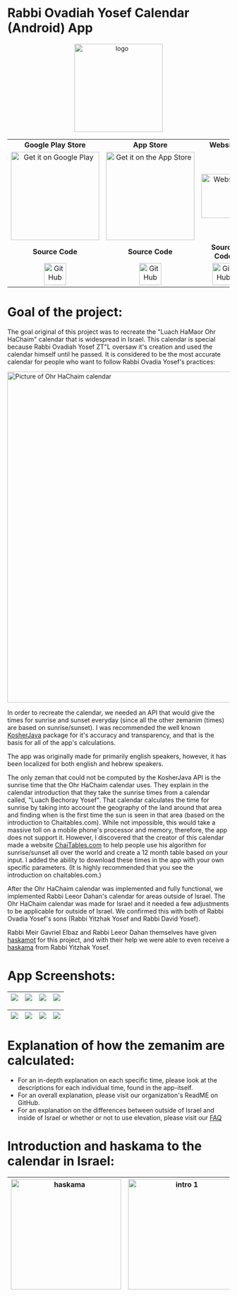 # Rabbi Ovadiah Yosef Calendar (Android) App

<p align="center">
	<img src="https://is1-ssl.mzstatic.com/image/thumb/Purple211/v4/cc/4f/de/cc4fded5-598f-1f3a-eaa6-26405d119a93/AppIcon-0-0-1x_U007epad-0-11-0-85-220.png/217x0w.webp" width="200px" alt="logo">
</p>

<table align="center">
  <tr>
    <td align="center" width="33%"><strong>Google Play Store</strong></td>
    <td align="center" width="33%"><strong>App Store</strong></td>
    <td align="center" width="33%"><strong>Website</strong></td>
  </tr>
  <tr>
    <td align="center" width="33%">
      <a href="https://play.google.com/store/apps/details?id=com.EJ.ROvadiahYosefCalendar&amp;pcampaignid=pcampaignidMKT-Other-global-all-co-prtnr-py-PartBadge-Mar2515-1">
        <img alt="Get it on Google Play" src="https://play.google.com/intl/en_us/badges/images/generic/en_badge_web_generic.png" width="200px">
      </a>
    </td>
    <td align="center" width="33%">
      <a href="https://apps.apple.com/app/rabbi-ovadiah-yosef-calendar/id6448838987">
        <img alt="Get it on the App Store" src="https://ci6.googleusercontent.com/proxy/HrtBTHlFE3VpRkzLfRwnYbJjCLtCpmKOIV__qk9k9mj7e7PSZF2X0L7mzR63nCIfqbnUujbn-dhiq-LwYUqdcpSLg_ItRhdEQJ0wP438309hcA=s0-d-e1-ft#https://static.licdn.com/aero-v1/sc/h/76yzkd0h5kiv27lrd4yaenylk" width="200px">
      </a>
    </td>
    <td align="center" width="33%">
      <a href="https://royzmanim.com/">
        <img src="https://cdn-icons-png.flaticon.com/512/5602/5602732.png" width="100px" alt="Website">
      </a>
    </td>
  </tr>

  <tr>
    <td align="center" width="33%"><strong>Source Code</strong></td>
    <td align="center" width="33%"><strong>Source Code</strong></td>
    <td align="center" width="33%"><strong>Source Code</strong></td>
  </tr>
  <tr>
    <td align="center" width="33%">
      <a href="https://github.com/Zemaneh-Yosef/RabbiOvadiahYosefCalendarAndroidApp">
        <img src="https://github.githubassets.com/images/modules/logos_page/GitHub-Mark.png" width="50px" alt="GitHub">
      </a>
    </td>
    <td align="center" width="33%">
      <a href="https://github.com/Zemaneh-Yosef/RabbiOvadiahYosefCalendarIOSApp">
        <img src="https://github.githubassets.com/images/modules/logos_page/GitHub-Mark.png" width="50px" alt="GitHub">
      </a>
    </td>
    <td align="center" width="33%">
      <a href="https://github.com/Zemaneh-Yosef/royzmanimwebsite">
        <img src="https://github.githubassets.com/images/modules/logos_page/GitHub-Mark.png" width="50px" alt="GitHub">
      </a>
    </td>
  </tr>
</table>

# Goal of the project:
The goal original of this project was to recreate the "Luach HaMaor Ohr HaChaim" calendar that is widespread in Israel. This calendar is special because Rabbi Ovadiah Yosef ZT"L oversaw it's creation and used the calendar himself until he passed. It is considered to be the most accurate calendar for people who want to follow Rabbi Ovadia Yosef's practices:

<img src="https://i.imgur.com/QqGAtTB.jpg" height="750" alt="Picture of Ohr HaChaim calendar">

In order to recreate the calendar, we needed an API that would give the times for sunrise and sunset everyday (since all the other zemanim (times) are based on sunrise/sunset). I was recommended the well known [KosherJava](https://github.com/KosherJava/zmanim) package for it's accuracy and transparency, and that is the basis for all of the app's calculations.

The app was originally made for primarily english speakers, however, it has been localized for both english and hebrew speakers.

The only zeman that could not be computed by the KosherJava API is the sunrise time that the Ohr HaChaim calendar uses. They explain in the calendar introduction that they take the sunrise times from a calendar called, "Luach Bechoray Yosef". That calendar calculates the time for sunrise by taking into account the geography of the land around that area and finding when is the first time the sun is seen in that area (based on the introduction to Chaitables.com). While not impossible, this would take a massive toll on a mobile phone's processor and memory, therefore, the app does not support it. However, I discovered that the creator of this calendar made a website [ChaiTables.com](http://chaitables.com) to help people use his algorithm for sunrise/sunset all over the world and create a 12 month table based on your input. I added the ability to download these times in the app with your own specific parameters. (It is highly recommended that you see the introduction on chaitables.com.)

After the Ohr HaChaim calendar was implemented and fully functional, we implemented Rabbi Leeor Dahan's calendar for areas outside of Israel. The Ohr HaChaim calendar was made for Israel and it needed a few adjustments to be applicable for outside of Israel. We confirmed this with both of Rabbi Ovadia Yosef's sons (Rabbi Yitzhak Yosef and Rabbi David Yosef).

Rabbi Meir Gavriel Elbaz and Rabbi Leeor Dahan themselves have given [haskamot](https://royzmanim.com/) for this project, and with their help we were able to even receive a [haskama](https://royzmanim.com/assets/haskamah-rishon-letzion.pdf) from Rabbi Yitzhak Yosef.

# App Screenshots:
| <img src="https://play-lh.googleusercontent.com/zVHLQfLFEFi042B5fs8aospA9rEHQYI9lhEpBDl5WJtO7DXpWf5KHOyJwGcJt6FL6g"> | <img src="https://play-lh.googleusercontent.com/qqzs-vMfkBYOb7MhE8GSSDrgxnT3SHPnvOUVZ5-hpmPKNRmGDlKk_ZfWgFPRjoyS9Zk"> | <img src="https://play-lh.googleusercontent.com/M2rFetNy9kZJoVpi6EV0w07TagYgV7pdCaSH-d46p_tjjaydrbrjCA-8ytfBJ57BSzI"> | <img src="https://play-lh.googleusercontent.com/M5ngIENjzFAu3Jr_6uPMPR7ZL5axZa7wXjXj-l3T2UR1NwWHnDhgK5cwymG92_dH9g"> |
| ---------------------------------------------- | -------------------------------------------- | ------------------------------------------ | ------------------------------------------- |

| <img src="https://play-lh.googleusercontent.com/x9-dPIKcVofd0Bzd1Pncp7YTKItC9dPtP0ZU8swd3Q-ee2ySTkyiscXTssF_eNPfgnk"> | <img src="https://play-lh.googleusercontent.com/4_ieNYmeCYv75lGsuOg95fT5-1v7vK8zuvSbOV78MtMWWKLS-PIDS2dTT9MCTz4vX4FP"> | <img src="https://play-lh.googleusercontent.com/ZiT9dliscrbOqqwxdpzivXE77Hpt-CMpgUcT-8x1MVnDPZp6jVOTpdes5Dgg9l4Okg"> | <img src="https://play-lh.googleusercontent.com/goFEBByE3neELxuURq_G7LtO_QkuQCs8WPnu5Ltx57Elx62k5FgCWqWDuIfobqagMs2u"> |
| ---------------------------------------------- | -------------------------------------------- | ------------------------------------------ | ------------------------------------------- |

# Explanation of how the zemanim are calculated:
- For an in-depth explanation on each specific time, please look at the descriptions for each individual time, found in the app-itself.
- For an overall explanation, please visit our organization's ReadME on GitHub.
- For an explanation on the differences between outside of Israel and inside of Israel or whether or not to use elevation, please visit our [FAQ](https://royzmanim.com/FAQ)

# Introduction and haskama to the calendar in Israel:

| <img src="https://royzmanim.com/assets/images/sources/OHhaskama.png" height="250" alt="haskama"> | <img src="https://royzmanim.com/assets/images/sources/intro1.png" height="250" alt="intro 1"> | <img src="https://royzmanim.com/assets/images/sources/intro2.png" height="250" alt="intro 2"> | <img src="https://royzmanim.com/assets/images/sources/intro3.png" height="250" alt="intro 3"> |
| ---------------------------------------------- | -------------------------------------------- | ------------------------------------------- | ------------------------------------------- |
